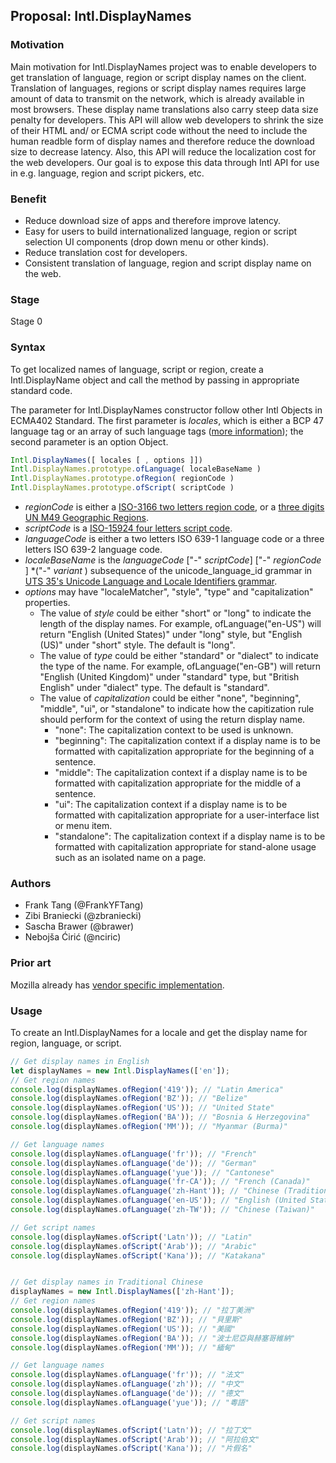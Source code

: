 ## Proposal: Intl.DisplayNames

### Motivation
Main motivation for Intl.DisplayNames project was to enable developers to get translation of language, region or script display names on the client. Translation of languages, regions or script display names requires large amount of data to transmit on the network, which is already available in most browsers. These display name translations also carry steep data size penalty for developers. This API will allow web developers to shrink the size of their HTML and/ or ECMA script code without the need to include the human readble form of display names and therefore reduce the download size to decrease latency. Also, this API will reduce the localization cost for the web developers. Our goal is to expose this data through Intl API for use in e.g. language, region and script pickers, etc.

### Benefit
* Reduce download size of apps and therefore improve latency.
* Easy for users to build internationalized language, region or script selection UI components (drop down menu or other kinds).
* Reduce translation cost for developers.
* Consistent translation of language, region and script display name on the web.

### Stage
Stage 0

### Syntax
To get localized names of language, script or region, create a Intl.DisplayName object and call the method by passing in appropriate standard code.

The parameter for Intl.DisplayNames constructor follow other Intl Objects in ECMA402 Standard.
The first parameter is *locales*, which is either a BCP 47 language tag or an array of such language tags ([more information](https://developer.mozilla.org/en-US/docs/Web/JavaScript/Reference/Global_Objects/Intl#Locale_identification_and_negotiation)); the second parameter is an option Object.

```js
Intl.DisplayNames([ locales [ , options ]])
Intl.DisplayNames.prototype.ofLanguage( localeBaseName )
Intl.DisplayNames.prototype.ofRegion( regionCode )
Intl.DisplayNames.prototype.ofScript( scriptCode )
```
* _regionCode_ is either a [ISO-3166 two letters region code](https://www.iso.org/iso-3166-country-codes.html),
or a [three digits UN M49 Geographic Regions](https://unstats.un.org/unsd/methodology/m49/).
* _scriptCode_ is a [ISO-15924 four letters script code](http://unicode.org/iso15924/iso15924-codes.html).
* _languageCode_ is either a two letters ISO 639-1 language code or a three letters ISO 639-2 language code.
* _localeBaseName_ is the _languageCode_ ["-" _scriptCode_] ["-" _regionCode_ ] *("-" _variant_ ) subsequence of the unicode_language_id grammar in [UTS 35's Unicode Language and Locale Identifiers grammar](http://unicode.org/reports/tr35/#Unicode_language_identifier).
* _options_ may have "localeMatcher", "style", "type" and "capitalization" properties.
  * The value of _style_ could be either "short" or "long" to indicate the length of the display names. For example, ofLanguage("en-US") will return "English (United States)" under "long" style, but "English (US)" under "short" style. The default is "long".
  * The value of _type_ could be either "standard" or "dialect" to indicate the type of the name. For example, ofLanguage("en-GB") will return "English (United Kingdom)" under "standard" type, but "British English" under "dialect" type. The default is "standard".
  * The value of _capitalization_ could be either "none", "beginning", "middle", "ui", or "standalone" to indicate how the capitization rule should perform for the context of using the return display name. 
    * "none": The capitalization context to be used is unknown. 
    * "beginning": The capitalization context if a display name is to be formatted with capitalization appropriate for the beginning of a sentence.
    * "middle": The capitalization context if a  display name is to be formatted with capitalization appropriate for the middle of a sentence.
    * "ui": The capitalization context if a display name is to be formatted with capitalization appropriate for a user-interface list or menu item.
    * "standalone": The capitalization context if a display name is to be formatted with capitalization appropriate for stand-alone usage such as an isolated name on a page.

### Authors
* Frank Tang (@FrankYFTang)
* Zibi Braniecki (@zbraniecki)
* Sascha Brawer (@brawer)
* Nebojša Ćirić (@nciric)

### Prior art
Mozilla already has [vendor specific implementation](https://firefox-source-docs.mozilla.org/intl/dataintl.html#mozintl-getlanguagedisplaynames-locales-langcodes).

### Usage
To create an Intl.DisplayNames for a locale and get the display name for region, language, or script.
```js
// Get display names in English 
let displayNames = new Intl.DisplayNames(['en']);
// Get region names
console.log(displayNames.ofRegion('419')); // "Latin America"
console.log(displayNames.ofRegion('BZ')); // "Belize"
console.log(displayNames.ofRegion('US')); // "United State"
console.log(displayNames.ofRegion('BA')); // "Bosnia & Herzegovina"
console.log(displayNames.ofRegion('MM')); // "Myanmar (Burma)"

// Get language names
console.log(displayNames.ofLanguage('fr')); // "French"
console.log(displayNames.ofLanguage('de')); // "German"
console.log(displayNames.ofLanguage('yue')); // "Cantonese"
console.log(displayNames.ofLanguage('fr-CA')); // "French (Canada)"
console.log(displayNames.ofLanguage('zh-Hant')); // "Chinese (Traditional)"
console.log(displayNames.ofLanguage('en-US')); // "English (United States)"
console.log(displayNames.ofLanguage('zh-TW')); // "Chinese (Taiwan)"

// Get script names
console.log(displayNames.ofScript('Latn')); // "Latin"
console.log(displayNames.ofScript('Arab')); // "Arabic"
console.log(displayNames.ofScript('Kana')); // "Katakana"


// Get display names in Traditional Chinese
displayNames = new Intl.DisplayNames(['zh-Hant']);
// Get region names
console.log(displayNames.ofRegion('419')); // "拉丁美洲"
console.log(displayNames.ofRegion('BZ')); // "貝里斯"
console.log(displayNames.ofRegion('US')); // "美國"
console.log(displayNames.ofRegion('BA')); // "波士尼亞與赫塞哥維納"
console.log(displayNames.ofRegion('MM')); // "緬甸"

// Get language names
console.log(displayNames.ofLanguage('fr')); // "法文"
console.log(displayNames.ofLanguage('zh')); // "中文"
console.log(displayNames.ofLanguage('de')); // "德文"
console.log(displayNames.ofLanguage('yue')); // "粵語"

// Get script names
console.log(displayNames.ofScript('Latn')); // "拉丁文"
console.log(displayNames.ofScript('Arab')); // "阿拉伯文"
console.log(displayNames.ofScript('Kana')); // "片假名"

